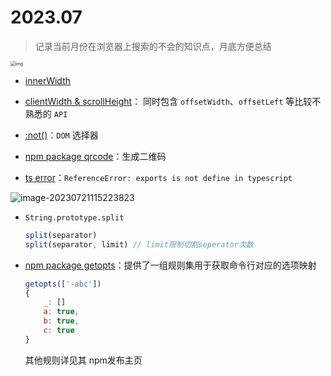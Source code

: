 # 2023.07

>  记录当前月份在浏览器上搜索的不会的知识点，月底方便总结

<img src="https://p3-juejin.byteimg.com/tos-cn-i-k3u1fbpfcp/5e7d4a30e10c421faf01df217a71894b~tplv-k3u1fbpfcp-zoom-in-crop-mark:4536:0:0:0.awebp" alt="img" style="zoom:50%;" />

- [innerWidth ](https://segmentfault.com/a/1190000010746091)
- [clientWidth & scrollHeight](https://juejin.cn/post/7116306912198524959#heading-25)： 同时包含 `offsetWidth`、`offsetLeft` 等比较不熟悉的 `API`
- [:not()](https://developer.mozilla.org/zh-CN/docs/Web/CSS/:not)：`DOM` 选择器
- [npm package qrcode](https://www.npmjs.com/package/qrcode)：生成二维码

- [ts error](https://bobbyhadz.com/blog/typescript-uncaught-referenceerror-exports-is-not-defined)：`ReferenceError: exports is not define in typescript` 

![image-20230721115223823](/home/jzy/Documents/markdown/search-engine-knowledge/2023.07.assets/image-20230721115223823.png)

- `String.prototype.split`

  ```js
  split(separator)
  split(separator, limit) // limit限制切割seperator次数
  ```

- [npm package getopts](https://www.npmjs.com/package/getopts)：提供了一组规则集用于获取命令行对应的选项映射

  ```js
  getopts(['-abc'])
  {
      _: []
      a: true,
      b: true,
      c: true
  }
  ```

  其他规则详见其 npm发布主页
